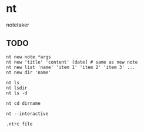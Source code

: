 # nt 

notetaker

## TODO

    nt new note *args
    nt new 'title' 'content' [date] # same as new note
    nt new list 'name' 'item 1' 'item 2' 'item 3' ...
    nt new dir 'name'

    nt ls
    nt lsdir
    nt ls -d

    nt cd dirname

    nt --interactive

    .ntrc file
